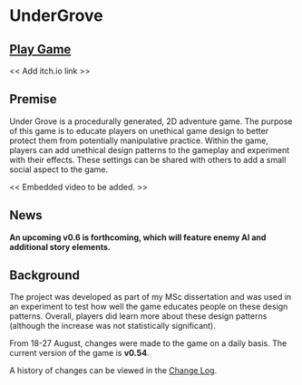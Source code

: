 # UnderGrove

## [Play Game](https://zkturman.github.io/UnderGrove/)
<< Add itch.io link >>


## Premise

Under Grove is a procedurally generated, 2D adventure game. The purpose of this game is to educate players on unethical game design to better protect them from potentially manipulative practice. Within the game, players can add unethical design patterns to the gameplay and experiment with their effects. These settings can be shared with others to add a small social aspect to the game.

<< Embedded video to be added. >>

## News

**An upcoming v0.6 is forthcoming, which will feature enemy AI and additional story elements.**

## Background

The project was developed as part of my MSc dissertation and was used in an experiment to test how well the game educates people on these design patterns. Overall, players did learn more about these design patterns (although the increase was not statistically significant).

From 18-27 August, changes were made to the game on a daily basis. The current version of the game is __v0.54__.

A history of changes can be viewed in the [Change Log](ChangeLog.md).
